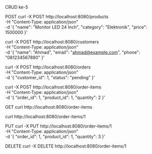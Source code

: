CRUD ke-5

POST
curl -X POST http://localhost:8080/products \
-H "Content-Type: application/json" \
-d '{
  "name": "Monitor LED 24 Inch",
  "category": "Elektronik",
  "price": 1500000
}'

curl -X POST http://localhost:8080/customers \
-H "Content-Type: application/json" \
-d '{
  "name": "Ahmad",
  "email": "ahmad@example.com",
  "phone": "081234567890"
}'

curl -X POST http://localhost:8080/orders \
-H "Content-Type: application/json" \
-d '{
  "customer_id": 1,
  "status": "pending"
}'

curl -X POST http://localhost:8080/order-items \
-H "Content-Type: application/json" \
-d '{
  "order_id": 1,
  "product_id": 1,
  "quantity": 2
}'


GET
curl http://localhost:8080/order-items

curl http://localhost:8080/order-items/1

PUT
curl -X PUT http://localhost:8080/order-items/1 \
-H "Content-Type: application/json" \
-d '{
  "order_id": 1,
  "product_id": 1,
  "quantity": 3
}'

DELETE
curl -X DELETE http://localhost:8080/order-items/1